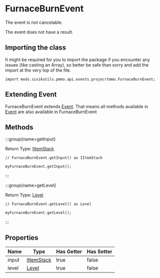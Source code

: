 # FurnaceBurnEvent

The event is not cancelable.

The event does not have a result.

## Importing the class

It might be required for you to import the package if you encounter any issues (like casting an Array), so better be safe than sorry and add the import at the very top of the file.
```zenscript
import mods.sixikutils.pmmo.api.events.projecrtmmo.FurnaceBurnEvent;
```


## Extending Event

FurnaceBurnEvent extends [Event](/forge/api/event/Event). That means all methods available in [Event](/forge/api/event/Event) are also available in FurnaceBurnEvent

## Methods

:::group{name=getInput}

Return Type: [IItemStack](/vanilla/api/item/IItemStack)

```zenscript
// FurnaceBurnEvent.getInput() as IItemStack

myFurnaceBurnEvent.getInput();
```

:::

:::group{name=getLevel}

Return Type: [Level](/mods/sixikutils/pmmo/server/world)

```zenscript
// FurnaceBurnEvent.getLevel() as Level

myFurnaceBurnEvent.getLevel();
```

:::


## Properties

| Name  |                    Type                     | Has Getter | Has Setter |
|-------|---------------------------------------------|------------|------------|
| input | [IItemStack](/vanilla/api/item/IItemStack)  | true       | false      |
| level | [Level](/mods/sixikutils/pmmo/server/world) | true       | false      |

